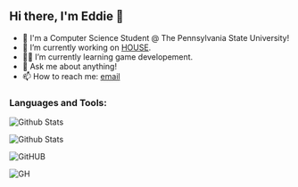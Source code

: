 ## Hi there, I'm Eddie 👋 
- :brain: I'm a Computer Science Student @ The Pennsylvania State University! 
- 🔭 I’m currently working on [HOUSE](link).
- :surfing_man: I’m currently learning game developement.
- 💬 Ask me about anything!
- 📫 How to reach me: [email](evu5018@psu.edu)


### Languages and Tools:



![Github Stats](https://github-readme-stats.vercel.app/api?username=UbriJr&theme=dark)

![Github Stats](https://github-readme-stats.vercel.app/api?username=UbriJr&theme=default)

![GitHUB](https://raw.githubusercontent.com/UbriJr/github-stats-transparent/output/generated/overview.svg)

![GH](https://raw.githubusercontent.com/UbriJr/github-stats-transparent/output/generated/languages.svg)

<!--
**UbriJr/UbriJr** is a ✨ _special_ ✨ repository because its `README.md` (this file) appears on your GitHub profile.

Here are some ideas to get you started:

- 🔭 I’m currently working on ...
- 🌱 I’m currently learning ...
- 👯 I’m looking to collaborate on ...
- 🤔 I’m looking for help with ...
- 💬 Ask me about ...
- 📫 How to reach me: ...
- 😄 Pronouns: ...
- ⚡ Fun fact: ...
-->
